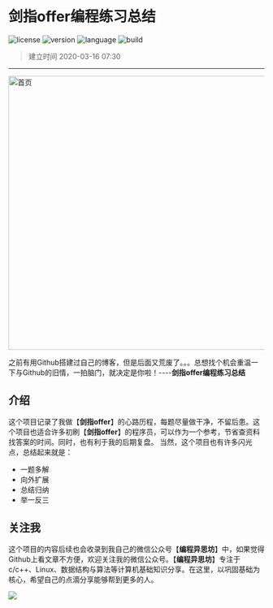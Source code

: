 # 剑指offer编程练习总结
![license](https://img.shields.io/badge/license-MIT-blue)
![version](https://img.shields.io/badge/version-v1.0.0-blue)
![language](https://img.shields.io/badge/language-c%2B%2B-green)
![build](https://img.shields.io/badge/build-passing-green)
> 建立时间 2020-03-16 07:30 

---


<img src="https://mmbiz.qpic.cn/mmbiz_jpg/xgnSK85ibxltDpibdJ5Ss3ZggyCicwm1d3rBUHc3qJXUPp3YnGGtTEFOUZcfctDqKP0zZKDjC2UMWnhTHJ2SvDA9g/0?wx_fmt=jpeg" width="540" alt="首页"/>



之前有用Github搭建过自己的博客，但是后面又荒废了。。。总想找个机会重温一下与Github的旧情，一拍脑门，就决定是你啦！----**剑指offer编程练习总结**

## 介绍
这个项目记录了我做【**剑指offer**】的心路历程，每题尽量做干净，不留后患。这个项目也适合许多初刷【**剑指offer**】的程序员，可以作为一个参考，节省查资料找答案的时间。同时，也有利于我的后期复盘。
当然，这个项目也有许多闪光点，总结起来就是：
- 一题多解
- 向外扩展
- 总结归纳
- 举一反三

## 关注我
这个项目的内容后续也会收录到我自己的微信公众号【**编程异思坊**】中，如果觉得Github上看文章不方便，欢迎关注我的微信公众号。【**编程异思坊**】专注于c/c++、Linux、数据结构与算法等计算机基础知识分享。在这里，以巩固基础为核心，希望自己的点滴分享能够帮到更多的人。

![](https://mmbiz.qpic.cn/mmbiz_png/xgnSK85ibxltBUqiamzwMKBzAGvbhYU0tCMqTk4BCaDamQQ4EibbtXxOBGg1ROQibic3D2l5gCXibQFtgDkXE3AWh8lw/0?wx_fmt=png)
